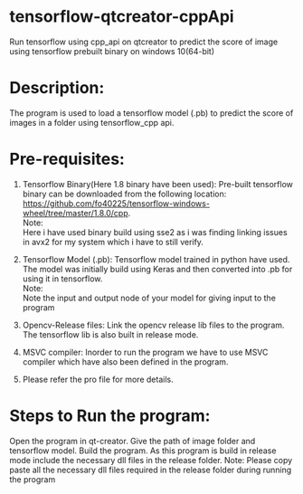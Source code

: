 # tensorflow-qtcreator-cppApi
Run tensorflow using cpp_api on qtcreator to predict the score of image using tensorflow prebuilt binary on windows 10(64-bit)

# Description:
The program is used to load a tensorflow model (.pb) to predict the score of images in a folder
using tensorflow_cpp api.

# Pre-requisites:
1. Tensorflow Binary(Here 1.8 binary have been used):
Pre-built tensorflow binary can be downloaded from the following location:
https://github.com/fo40225/tensorflow-windows-wheel/tree/master/1.8.0/cpp.
<br>Note:
<br>Here i have used binary build using sse2 as i was finding linking issues in avx2 for my system
which i have to still verify.

2. Tensorflow Model (.pb):
Tensorflow model trained in python have used. The model was initially build using Keras and then converted into .pb
for using it in tensorflow.
<br>Note: 
<br>Note the input and output node of your model for giving input to the program

3. Opencv-Release files:
Link the opencv release lib files to the program.
The tensorflow lib is also built in release mode.

4. MSVC compiler:
Inorder to run the program we have to use MSVC compiler which have also been defined in the program.

5. Please refer the pro file for more details.

# Steps to Run the program:
Open the program in qt-creator. 
Give the path of image folder and tensorflow model. 
Build the program.
As this program is build in release mode include the necessary dll files in the release folder.
Note: Please copy paste all the necessary dll files required in the release folder during running the program

